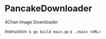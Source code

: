 # PancakeDownloader
4Chan Image Downloader

Instruction:
```$ go build main.go```
```$ ./main <URL>```
